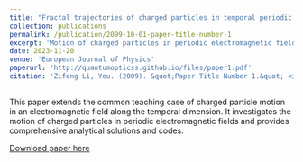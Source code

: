 ```yaml
---
title: "Fractal trajectories of charged particles in temporal periodic electromagnetic fields(havn't been received now)"
collection: publications
permalink: /publication/2099-10-01-paper-title-number-1
excerpt: 'Motion of charged particles in periodic electromagnetic fields will be fractals'
date: 2023-11-20
venue: 'European Journal of Physics'
paperurl: 'http://quantumopticss.github.io/files/paper1.pdf'
citation: 'Zifeng Li, You. (2009). &quot;Paper Title Number 1.&quot; <i>Journal 1</i>. 1(1).'
---
```


This paper extends the common teaching case of charged particle motion
in an electromagnetic field along the temporal dimension. It investigates the motion
of charged particles in periodic electromagnetic fields and provides comprehensive
analytical solutions and codes.

[Download paper here](http://quantumopticss.github.io/files/paper1.pdf)

